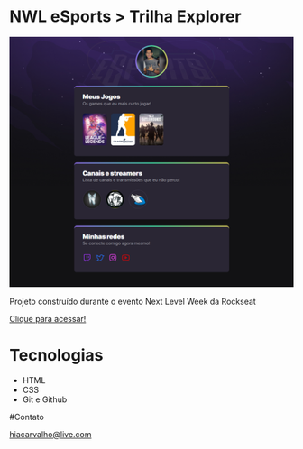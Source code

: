 # NWL eSports > Trilha Explorer

![preview](./.github/preview.png)

Projeto construído durante o evento Next Level Week da Rockseat

[Clique para acessar!](https://hiacarvalho.github.io/nlw-esports-explorer/)

# Tecnologias

- HTML
- CSS
- Git e Github

#Contato

hiacarvalho@live.com

